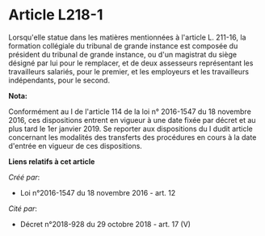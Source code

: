 # Article L218-1

Lorsqu'elle statue dans les matières mentionnées à l'article L. 211-16, la formation collégiale du tribunal de grande
instance est composée du président du tribunal de grande instance, ou d'un magistrat du siège désigné par lui pour le
remplacer, et de deux assesseurs représentant les travailleurs salariés, pour le premier, et les employeurs et les
travailleurs indépendants, pour le second.

**Nota:**

Conformément au I de l'article 114 de la loi n° 2016-1547 du 18 novembre 2016, ces dispositions entrent en vigueur à une date
fixée par décret et au plus tard le 1er janvier 2019. Se reporter aux dispositions du I dudit article concernant les
modalités des transferts des procédures en cours à la date d'entrée en vigueur de ces dispositions.

**Liens relatifs à cet article**

_Créé par_:

  - Loi n°2016-1547 du 18 novembre 2016 - art. 12

_Cité par_:

  - Décret n°2018-928 du 29 octobre 2018 - art. 17 (V)
